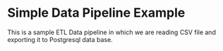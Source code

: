 # Simple Data Pipeline Example

This is a sample ETL Data pipeline in which we are reading CSV file and exporting it to Postgresql data base.
